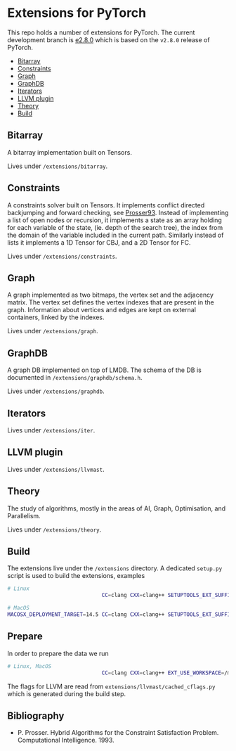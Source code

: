 # Extensions for PyTorch

This repo holds a number of extensions for PyTorch. The current development
branch is [e2.8.0](https://github.com/ghdk/pytorch/tree/e2.8.0) which is
based on the `v2.8.0` release of PyTorch.

<!-- toc -->

- [Bitarray](#bitarray)
- [Constraints](#constraints)
- [Graph](#graph)
- [GraphDB](#graphdb)
- [Iterators](#iterators)
- [LLVM plugin](#llvm-plugin)
- [Theory](#theory)
- [Build](#build)

<!-- tocstop -->

## Bitarray

A bitarray implementation built on Tensors. 

Lives under `/extensions/bitarray`.

## Constraints

A constraints solver built on Tensors. It implements conflict directed
backjumping and forward checking, see [Prosser93](#bibliography). Instead of
implementing a list of open nodes or recursion, it implements a state as an
array holding for each variable of the state, (ie. depth of the search tree),
the index from the domain of the variable included in the current path.
Similarly instead of lists it implements a 1D Tensor for CBJ, and a 2D Tensor
for FC.

Lives under `/extensions/constraints`.

## Graph

A graph implemented as two bitmaps, the vertex set and the adjacency matrix. The
vertex set defines the vertex indexes that are present in the graph. Information
about vertices and edges are kept on external containers, linked by the indexes.

Lives under `/extensions/graph`.

## GraphDB

A graph DB implemented on top of LMDB. The schema of the DB is documented in 
`/extensions/graphdb/schema.h`.

Lives under `/extensions/graphdb`.

## Iterators

Lives under `/extensions/iter`.

## LLVM plugin

Lives under `/extensions/llvmast`.

## Theory

The study of algorithms, mostly in the areas of AI, Graph, Optimisation, and
Parallelism.

Lives under `/extensions/theory`.

## Build

The extensions live under the `/extensions` directory. A dedicated `setup.py`
script is used to build the extensions, examples

```bash
# Linux
                              CC=clang CXX=clang++ SETUPTOOLS_EXT_SUFFIX=.so  DEBUG=1 USE_DISTRIBUTED=0 USE_MKLDNN=0 USE_CUDA=0 USE_ROCM=0 BUILD_TEST=0 USE_FBGEMM=0 USE_NNPACK=0 USE_QNNPACK=0 USE_XNNPACK=0 USE_MPS=0 EXT_USE_LLVM_CONFIG=/usr/bin/llvm-config                                                          python setup.py  build --build-lib=./build/lib  install

# MacOS
MACOSX_DEPLOYMENT_TARGET=14.5 CC=clang CXX=clang++ SETUPTOOLS_EXT_SUFFIX=.so  DEBUG=1 USE_DISTRIBUTED=0 USE_MKLDNN=0 USE_CUDA=0 USE_ROCM=0 BUILD_TEST=0 USE_FBGEMM=0 USE_NNPACK=0 USE_QNNPACK=0 USE_XNNPACK=0 USE_MPS=1 EXT_USE_LLVM_CONFIG=/root/to/llvm\@14/14.0.6/bin/llvm-config  EXT_USE_LMDB=/root/to/lmdb/0.9.33/  python setup.py install
```

## Prepare

In order to prepare the data we run

```bash
# Linux, MacOS
                              CC=clang CXX=clang++ EXT_USE_WORKSPACE=/mnt/macos/pytorch  python /mnt/macos/pytorch/extensions/llvmast/setup.py  prepare
```

The flags for LLVM are read from `extensions/llvmast/cached_cflags.py` which is
generated during the build step.

## Bibliography

- P. Prosser. Hybrid Algorithms for the Constraint Satisfaction Problem.
  Computational Intelligence. 1993.
